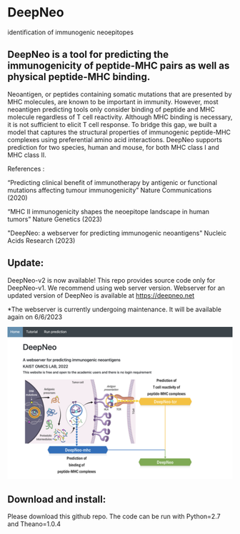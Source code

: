 # DeepNeo
identification of immunogenic neoepitopes
## DeepNeo is a tool for predicting the immunogenicity of peptide-MHC pairs as well as physical peptide-MHC binding.

Neoantigen, or peptides containing somatic mutations that are presented by MHC molecules, are known to be important in immunity. However, most neoantigen predicting tools only consider binding of peptide and MHC molecule regardless of T cell reactivity. Although MHC binding is necessary, it is not sufficient to elicit T cell response. To bridge this gap, we built a model that captures the structural properties of immunogenic peptide-MHC complexes using preferential amino acid interactions. DeepNeo supports prediction for two species, human and mouse, for both MHC class I and MHC class II.


References : 

“Predicting clinical benefit of immunotherapy by antigenic or functional mutations affecting tumour immunogenicity” Nature Communications (2020)

“MHC II immunogenicity shapes the neoepitope landscape in human tumors” Nature Genetics (2023)

"DeepNeo: a webserver for predicting immunogenic neoantigens" Nucleic Acids Research (2023)


## Update:  

DeepNeo-v2 is now available! This repo provides source code only for DeepNeo-v1. We recommend using web server version.
Webserver for an updated version of DeepNeo is available at https://deepneo.net

*The webserver is currently undergoing maintenance. It will be available again on 6/6/2023

![alt text](deepneo-web.png)


## Download and install:

Please download this github repo.
The code can be run with Python=2.7 and Theano=1.0.4


